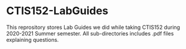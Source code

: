 # CTIS152-LabGuides
This reprository stores Lab Guides we did while taking CTIS152 during 2020-2021 Summer semester.
All sub-directories includes .pdf files explaining questions.
